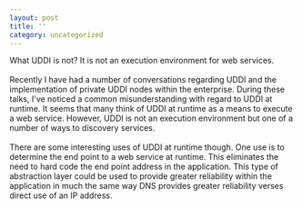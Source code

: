```yaml
---
layout: post
title: ''
category: uncategorized
---
```


What UDDI is not?  It is not an execution environment for web services.
<br />
<br />Recently I have had a number of conversations regarding UDDI and the implementation of private UDDI nodes within the enterprise. During these talks, I've noticed a common misunderstanding with regard to UDDI at runtime.  It seems that many think of UDDI at runtime as a means to execute a web service.  However, UDDI is not an execution environment but one of a number of ways to discovery services.
<br />
<br />There are some interesting uses of UDDI at runtime though.  One use is to determine the end point to a web service at runtime.  This eliminates the need to hard code the end point address in the application.  This type of abstraction layer could be used to provide greater reliability within the application in much the same way DNS provides greater reliability verses direct use of an IP address.
